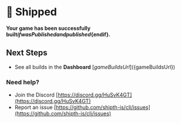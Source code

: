 # 🚀 Shipped

**Your game has been successfully built${if wasPublished} and published${endif}.**

## Next Steps

- See all builds in the **Dashboard** [${gameBuildsUrl}](${gameBuildsUrl})

### Need help?

- Join the Discord [https://discord.gg/HuSvK4GT](https://discord.gg/HuSvK4GT)
- Report an issue [https://github.com/shipth-is/cli/issues](https://github.com/shipth-is/cli/issues)
